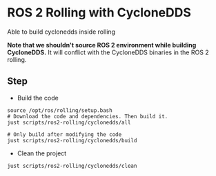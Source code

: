 # ROS 2 Rolling with CycloneDDS

Able to build cyclonedds inside rolling

**Note that we shouldn't source ROS 2 environment while building CycloneDDS.**
It will conflict with the CycloneDDS binaries in the ROS 2 rolling.

## Step

* Build the code

```shell
source /opt/ros/rolling/setup.bash
# Download the code and dependencies. Then build it.
just scripts/ros2-rolling/cyclonedds/all

# Only build after modifying the code
just scripts/ros2-rolling/cyclonedds/build
```

* Clean the project

```shell
just scripts/ros2-rolling/cyclonedds/clean
```
